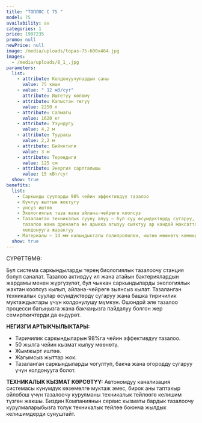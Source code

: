 ```yaml
---
title: "ТОПЛОС С 75 "
model: 75
availability: av
categories: 1
price: 1907235
promo: null
newPrice: null
image: /media/uploads/topas-75-600x464.jpg
images:
  - /media/uploads/8_1_.jpg
parameters:
  list:
    - attribute: Колдонуучулардын саны
      value: 75 киши
    - value: " 12 м3/сут"
      attribute: Иштетүү көлөмү
    - attribute: Капыстан төгүү
      value: 2250 л
    - attribute: Салмагы
      value: 1620 кг
    - attribute: Узундугу
      value: 4,2 м
    - attribute: Туурасы
      value: 2,2 м
    - attribute: Бийиктиги
      value: 3 м
    - attribute: Тереңдиги
      value: 125 см
    - attribute: Энергия сарпталышы
      value: 15 кВт/сут
  show: true
benefits:
  list:
    - Саркынды сууларды 98% чейин эффективдүү тазалоо
    - Күчтүү жыттын жоктугу
    - үнсүз иштөө
    - Экологиялык таза жана айлана-чөйрөгө коопсуз
    - Тазаланган техникалык сууну алуу – бул суу өсүмдүктөрдү сугаруу, унаа жууп
      тазалоо жана дренажга же арыкка агызуу сыяктуу ар кандай максаттар үчүн
      колдонууга жарактуу
    - Материалы – 14 мм калыңдыктагы полипропилен, иштөө мөөнөтү кеминде 50 жыл
  show: true
---
```

СҮРӨТТӨМӨ:




Бул система саркындыларды терең биологиялык тазалоочу станция болуп саналат. Тазалоо активдүү ил жана атайын бактериялардын жардамы менен жүргүзүлөт, бул чыккан саркындыларды экологиялык жактан коопсуз кылып, айлана-чөйрөгө зыянсыз кылат.
Тазаланган техникалык суулар өсүмдүктөрдү сугаруу жана башка тиричилик муктаждыктары үчүн колдонулушу мүмкүн. Ошондой эле тазалоо процесси багыңызга жана бакчаңызга пайдалуу болгон жер семирткичтерди да өндүрөт.

**НЕГИЗГИ АРТЫКЧЫЛЫКТАРЫ:**

* Тиричилик саркындыларын 98%га чейин эффективдүү тазалоо.
* 50 жылга чейин кызмат кылуу мөөнөтү.
* Жымжырт иштөө.
* Жагымсыз жыттар жок.
* Тазаланган саркындыларды чогултуп, бакча жана огородду сугаруу үчүн колдонууга болот.

**ТЕХНИКАЛЫК КЫЗМАТ КӨРСӨТҮҮ:**
Автономдуу канализация системасы күнүмдүк көзөмөлгө муктаж эмес, бирок аны таптакыр ойлобош үчүн тазалоочу курулманы техникалык тейлөөгө келишим түзгөн жакшы. Биздин Компаниянын сервис кызматы бардык тазалоочу курулмаларыбызга толук техникалык тейлөө боюнча жылдык келишимдерди сунуштайт.
